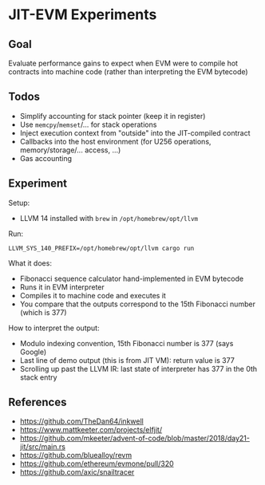 # JIT-EVM Experiments

## Goal

Evaluate performance gains to expect when EVM were to compile hot contracts into machine code (rather than interpreting the EVM bytecode)


## Todos

* Simplify accounting for stack pointer (keep it in register)
* Use `memcpy`/`memset`/... for stack operations
* Inject execution context from "outside" into the JIT-compiled contract
* Callbacks into the host environment (for U256 operations, memory/storage/... access, ...)
* Gas accounting


## Experiment

Setup:
* LLVM 14 installed with `brew` in `/opt/homebrew/opt/llvm`

Run:
```
LLVM_SYS_140_PREFIX=/opt/homebrew/opt/llvm cargo run
```

What it does:
* Fibonacci sequence calculator hand-implemented in EVM bytecode
* Runs it in EVM interpreter
* Compiles it to machine code and executes it
* You compare that the outputs correspond to the 15th Fibonacci number (which is 377)

How to interpret the output:
* Modulo indexing convention, 15th Fibonacci number is 377 (says Google)
* Last line of demo output (this is from JIT VM): return value is 377
* Scrolling up past the LLVM IR: last state of interpreter has 377 in the 0th stack entry


## References

* https://github.com/TheDan64/inkwell
* https://www.mattkeeter.com/projects/elfjit/
* https://github.com/mkeeter/advent-of-code/blob/master/2018/day21-jit/src/main.rs
* https://github.com/bluealloy/revm
* https://github.com/ethereum/evmone/pull/320
* https://github.com/axic/snailtracer
